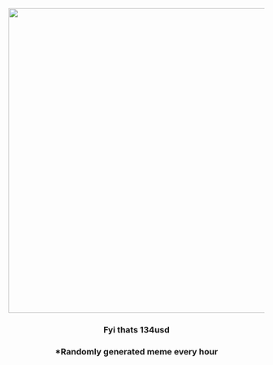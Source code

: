 <p align="center">
        <img src="https://i.redd.it/1iin3dqf21w81.jpg" width="600" height="600">
        </p>
        <h3 align="center">Fyi thats 134usd</h3>
        <h3 align="center">*Randomly generated meme every hour</h3>
    